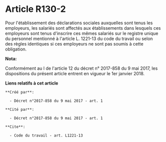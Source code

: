 # Article R130-2

Pour l'établissement des déclarations sociales auxquelles sont tenus les employeurs, les salariés sont affectés aux
établissements dans lesquels ces employeurs sont tenus d'inscrire ces mêmes salariés sur le registre unique du personnel
mentionné à l'article L. 1221-13 du code du travail ou selon des règles identiques si ces employeurs ne sont pas soumis à
cette obligation.

**Nota:**

Conformément au I de l'article 12 du décret n° 2017-858 du 9 mai 2017, les dispositions du présent article entrent en vigueur
le 1er janvier 2018.

**Liens relatifs à cet article**

	**Créé par**:

	  - Décret n°2017-858 du 9 mai 2017 - art. 1

	**Cité par**:

	  - Décret n°2017-858 du 9 mai 2017 - art. 1

	**Cite**:

	  - Code du travail - art. L1221-13
